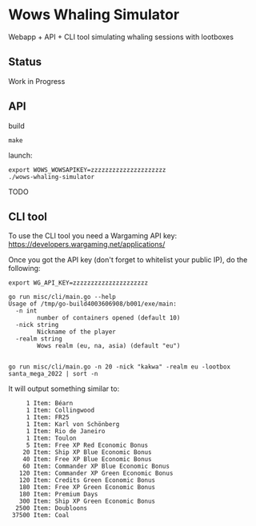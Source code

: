 # Wows Whaling Simulator

Webapp + API + CLI tool simulating whaling sessions with lootboxes

## Status

Work in Progress

## API

build

```
make
```

launch:

```
export WOWS_WOWSAPIKEY=zzzzzzzzzzzzzzzzzzzzz
./wows-whaling-simulator
```

TODO

## CLI tool

To use the CLI tool you need a Wargaming API key: https://developers.wargaming.net/applications/

Once you got the API key (don't forget to whitelist your public IP), do the following:

```
export WG_API_KEY=zzzzzzzzzzzzzzzzzzzzz

go run misc/cli/main.go --help
Usage of /tmp/go-build4003606908/b001/exe/main:
  -n int
    	number of containers opened (default 10)
  -nick string
    	Nickname of the player
  -realm string
    	Wows realm (eu, na, asia) (default "eu")


go run misc/cli/main.go -n 20 -nick "kakwa" -realm eu -lootbox santa_mega_2022 | sort -n
```

It will output something similar to:

```
     1 Item: Béarn
     1 Item: Collingwood
     1 Item: FR25
     1 Item: Karl von Schönberg
     1 Item: Rio de Janeiro
     1 Item: Toulon
     5 Item: Free XP Red Economic Bonus
    20 Item: Ship XP Blue Economic Bonus
    40 Item: Free XP Blue Economic Bonus
    60 Item: Commander XP Blue Economic Bonus
   120 Item: Commander XP Green Economic Bonus
   120 Item: Credits Green Economic Bonus
   180 Item: Free XP Green Economic Bonus
   180 Item: Premium Days
   300 Item: Ship XP Green Economic Bonus
  2500 Item: Doubloons
 37500 Item: Coal
```
